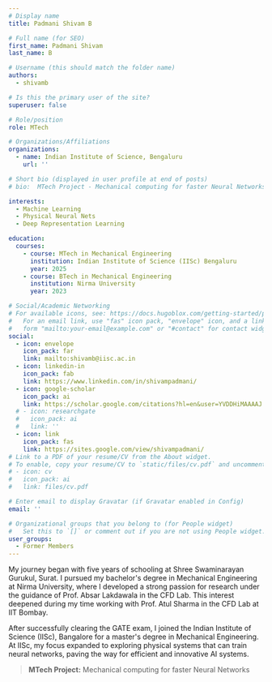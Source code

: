 ```yaml
---
# Display name
title: Padmani Shivam B

# Full name (for SEO)
first_name: Padmani Shivam
last_name: B

# Username (this should match the folder name)
authors:
  - shivamb

# Is this the primary user of the site?
superuser: false

# Role/position
role: MTech

# Organizations/Affiliations
organizations:
  - name: Indian Institute of Science, Bengaluru
    url: ''

# Short bio (displayed in user profile at end of posts)
# bio:  MTech Project - Mechanical computing for faster Neural Networks

interests:
  - Machine Learning
  - Physical Neural Nets
  - Deep Representation Learning

education:
  courses:
    - course: MTech in Mechanical Engineering
      institution: Indian Institute of Science (IISc) Bengaluru
      year: 2025
    - course: BTech in Mechanical Engineering
      institution: Nirma University
      year: 2023

# Social/Academic Networking
# For available icons, see: https://docs.hugoblox.com/getting-started/page-builder/#icons
#   For an email link, use "fas" icon pack, "envelope" icon, and a link in the
#   form "mailto:your-email@example.com" or "#contact" for contact widget.
social:
  - icon: envelope
    icon_pack: far
    link: mailto:shivamb@iisc.ac.in
  - icon: linkedin-in
    icon_pack: fab
    link: https://www.linkedin.com/in/shivampadmani/
  - icon: google-scholar
    icon_pack: ai
    link: https://scholar.google.com/citations?hl=en&user=YVDDHiMAAAAJ
  # - icon: researchgate
  #   icon_pack: ai
  #   link: ''
  - icon: link
    icon_pack: fas
    link: https://sites.google.com/view/shivampadmani/
# Link to a PDF of your resume/CV from the About widget.
# To enable, copy your resume/CV to `static/files/cv.pdf` and uncomment the lines below.
# - icon: cv
#   icon_pack: ai
#   link: files/cv.pdf

# Enter email to display Gravatar (if Gravatar enabled in Config)
email: ''

# Organizational groups that you belong to (for People widget)
#   Set this to `[]` or comment out if you are not using People widget.
user_groups:
  - Former Members
---
```

My journey began with five years of schooling at Shree Swaminarayan Gurukul, Surat. I pursued my bachelor's degree in Mechanical Engineering at Nirma University, where I developed a strong passion for research under the guidance of Prof. Absar Lakdawala in the CFD Lab. This interest deepened during my time working with Prof. Atul Sharma in the CFD Lab at IIT Bombay.

After successfully clearing the GATE exam, I joined the Indian Institute of Science (IISc), Bangalore for a master's degree in Mechanical Engineering. At IISc, my focus expanded to exploring physical systems that can train neural networks, paving the way for efficient and innovative AI systems.

> **MTech Project:** Mechanical computing for faster Neural Networks
